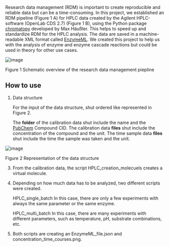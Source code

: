 Research data management (RDM) is important to create reproducible and reliable data but can be a time-consuming. In this project, we established an RDM pipeline (Figure 1 A) for HPLC data created by the Agilent HPLC-software (OpenLab CDS 2.7) (Figure 1 B), using the Python package [chromatopy](https://github.com/FAIRChemistry/chromatopy) developed by Max Häußler. This helps to speed up and standardize RDM for the HPLC analysis. The data are saved in a machine-readable XML format called [EnzymeML](https://enzymeml.github.io/tools/).  We created this project to help us with the analysis of enzyme and enzyme cascade reactions but could be used in theory for other use cases.

![image](https://github.com/user-attachments/assets/14bd9ae4-0af8-4848-8ec3-3c960c839fcf)


Figure 1 Schematic overview of the research data management piepline 

## How to use
1. Data structure
   
   For the input of the data structure, shut ordered like represented in Figure 2.
   
   The **folder** of the calibration data shut include the name and the [PubChem](https://pubchem.ncbi.nlm.nih.gov/) Compound CID. The calibration data **files** shut include the concentration of the compound and the unit.
   The time sample data **files** shut include the time the sample was taken and the unit.
   
![image](https://github.com/user-attachments/assets/02582359-cc68-427e-8b4b-495c0fa0a3b7)
   
   Figure 2 Representation of the data structure

3. From the calibration data, the script HPLC_creation_molecuels creates a virtual molecule.
4. Depending on how much data has to be analyzed, two different scripts were created.

   HPLC_single_batch
   In this case, there are only a few experiments with always the same parameter or the same enzyme.

   HPLC_multi_batch
   In this case, there are many experiments with different parameters, such as temperature, pH, substrate combinations, etc. 


3. Both scripts are creating an EnzymeML_file.json and  concentration_time_courses.png. 
